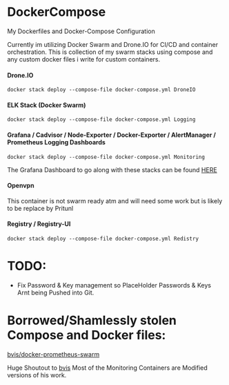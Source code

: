 # DockerCompose
My Dockerfiles and Docker-Compose Configuration

Currently im utilizing Docker Swarm and Drone.IO for CI/CD and container orchestration.
This is collection of my swarm stacks using compose and any custom docker files i write for custom containers.

#### Drone.IO

`docker stack deploy --compose-file docker-compose.yml DroneIO`

#### ELK Stack (Docker Swarm)

`docker stack deploy --compose-file docker-compose.yml Logging`

#### Grafana / Cadvisor / Node-Exporter / Docker-Exporter / AlertManager / Prometheus Logging Dashboards

`docker stack deploy --compose-file docker-compose.yml Monitoring`

The Grafana Dashboard to go along with these stacks can be found [HERE](https://grafana.com/dashboards/609)

#### Openvpn
This container is not swarm ready atm and will need some work but is likely to be replace by Pritunl

#### Registry / Registry-UI

`docker stack deploy --compose-file docker-compose.yml Redistry`


TODO:
======
* Fix Password & Key management so PlaceHolder Passwords & Keys Arnt being Pushed into Git.

Borrowed/Shamlessly stolen Compose and Docker files:
====

[bvis/docker-prometheus-swarm](https://github.com/bvis/docker-prometheus-swarm)

Huge Shoutout to [bvis](https://github.com/bvis) Most of the Monitoring Containers are Modified versions of his work.